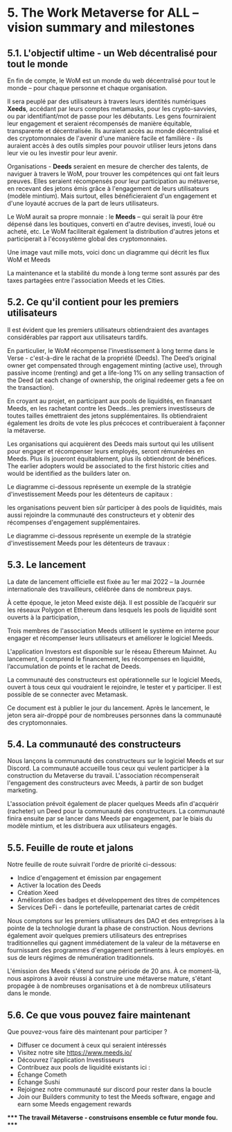 # 5. The Work Metaverse for ALL – vision summary and milestones

## 5.1. L'objectif ultime - un Web décentralisé pour tout le monde

En fin de compte, le WoM est un monde du web décentralisé pour tout le monde – pour chaque personne et chaque organisation.

Il sera peuplé par des utilisateurs à travers leurs identités numériques **Xeeds**, accédant par leurs comptes metamasks, pour les crypto-savvies, ou par identifiant/mot de passe pour les débutants. Les gens fourniraient leur engagement et seraient récompensés de manière équitable, transparente et décentralisée. Ils auraient accès au monde décentralisé et des cryptomonnaies de l'avenir d'une manière facile et familière - ils auraient accès à des outils simples pour pouvoir utiliser leurs jetons dans leur vie ou les investir pour leur avenir.

Organisations - **Deeds** seraient en mesure de chercher des talents, de naviguer à travers le WoM, pour trouver les compétences qui ont fait leurs preuves. Elles seraient récompensés pour leur participation au métaverse, en recevant des jetons émis grâce à l'engagement de leurs utilisateurs (modèle mintium). Mais surtout, elles bénéficieraient d'un engagement et d'une loyauté accrues de la part de leurs utilisateurs.

Le WoM aurait sa propre monnaie : le **Meeds** – qui serait là pour être dépensé dans les boutiques, converti en d'autre devises, investi, loué ou acheté, etc. Le WoM faciliterait également la distribution d'autres jetons et participerait à l'écosystème global des cryptomonnaies.

Une image vaut mille mots, voici donc un diagramme qui décrit les flux WoM et Meeds

La maintenance et la stabilité du monde à long terme sont assurés par des taxes partagées entre l'association Meeds et les Cities.

## 5.2. Ce qu'il contient pour les premiers utilisateurs

Il est évident que les premiers utilisateurs obtiendraient des avantages considérables par rapport aux utilisateurs tardifs.

En particulier, le WoM récompense l'investissement à long terme dans le Verse - c'est-à-dire le rachat de la propriété (Deeds). The Deed’s original owner get compensated through engagement minting (active use), through passive income (renting) and get a life-long 1% on any selling transaction of the Deed (at each change of ownership, the original redeemer gets a fee on the transaction).

En croyant au projet, en participant aux pools de liquidités, en finansant Meeds, en les rachetant contre les Deeds...les premiers investisseurs de toutes tailles émettraient des jetons supplémentaires. Ils obtiendraient également les droits de vote les plus précoces et contribueraient à façonner la métaverse.

Les organisations qui acquièrent des Deeds mais surtout qui les utilisent pour engager et récompenser leurs employés, seront rémunérées en Meeds. Plus ils joueront équitablement, plus ils obtiendront de bénéfices. The earlier adopters would be associated to the first historic cities and would be identified as the builders later on.

Le diagramme ci-dessous représente un exemple de la stratégie d'investissement Meeds pour les détenteurs de capitaux :


les organisations peuvent bien sûr participer à des pools de liquidités, mais aussi rejoindre la communauté des constructeurs et y obtenir des récompenses d'engagement supplémentaires.

Le diagramme ci-dessous représente un exemple de la stratégie d'investissement Meeds pour les détenteurs de travaux :

## 5.3. Le lancement

La date de lancement officielle est fixée au 1er mai 2022 – la Journée internationale des travailleurs, célébrée dans de nombreux pays.

À cette époque, le jeton Meed existe déjà. Il est possible de l’acquérir sur les réseaux Polygon et Ethereum dans lesquels les pools de liquidité sont ouverts à la participation, .

Trois membres de l'association Meeds utilisent le système en interne pour engager et récompenser leurs utilisateurs et améliorer le logiciel Meeds.

L'application Investors est disponible sur le réseau Ethereum Mainnet. Au lancement, il comprend le financement, les récompenses en liquidité, l’accumulation de points et le rachat de Deeds.

La communauté des constructeurs est opérationnelle sur le logiciel Meeds, ouvert à tous ceux qui voudraient le rejoindre, le tester et y participer. Il est possible de se connecter avec Metamask.

Ce document est à publier le jour du lancement. Après le lancement, le jeton sera air-droppé pour de nombreuses personnes dans la communauté des cryptomonnaies.

## 5.4. La communauté des constructeurs
Nous lançons la communauté des constructeurs sur le logiciel Meeds et sur Discord. La communauté accueille tous ceux qui veulent participer à la construction du Metaverse du travail. L'association récompenserait l'engagement des constructeurs avec Meeds, à partir de son budget marketing.

L'association prévoit également de placer quelques Meeds afin d'acquérir (racheter) un Deed pour la communauté des constructeurs. La communauté finira ensuite par se lancer dans Meeds par engagement, par le biais du modèle mintium, et les distribuera aux utilisateurs engagés.

## 5.5. Feuille de route et jalons
Notre feuille de route suivrait l'ordre de priorité ci-dessous:
* Indice d'engagement et émission par engagement
* Activer la location des Deeds
* Création Xeed
* Amélioration des badges et développement des titres de compétences
* Services DeFi - dans le portefeuille, partenariat cartes de crédit

Nous comptons sur les premiers utilisateurs des DAO et des entreprises à la pointe de la technologie durant la phase de construction. Nous devrions également avoir quelques premiers utilisateurs des entreprises traditionnelles qui gagnent immédiatement de la valeur de la métaverse en fournissant des programmes d'engagement pertinents à leurs employés. en sus de leurs régimes de rémunération traditionnels.

L'émission des Meeds s'étend sur une période de 20 ans. À ce moment-là, nous aspirons à avoir réussi à construire une métaverse mature, s'étant propagée à de nombreuses organisations et à de nombreux utilisateurs dans le monde.

## 5.6. Ce que vous pouvez faire maintenant

Que pouvez-vous faire dès maintenant pour participer ?
* Diffuser ce document à ceux qui seraient intéressés
* Visitez notre site https://www.meeds.io/
* Découvrez l'application Investisseurs
* Contribuez aux pools de liquidité existants ici :
 * Échange Cometh
 * Échange Sushi
* Rejoignez notre communauté sur discord pour rester dans la boucle
* Join our Builders community to test the Meeds software, engage and earn some Meeds engagement rewards

**\*\*\* The travail Métaverse - construisons ensemble ce futur monde fou. \*\*\***